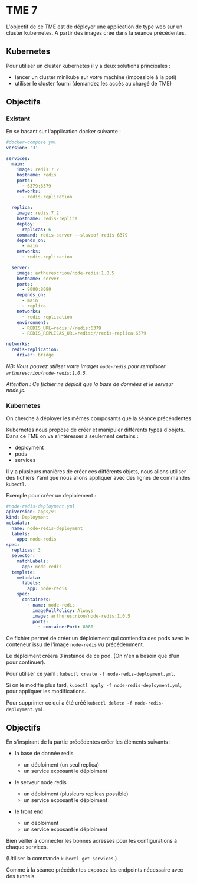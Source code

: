# TME 7

L'objectif de ce TME est de déployer une application de type web sur un cluster kubernetes. A partir des images créé dans la séance précédentes.

## Kubernetes

Pour utiliser un cluster kubernetes il y a deux solutions principales :

- lancer un cluster minikube sur votre machine (impossible à la ppti)
- utiliser le cluster fourni (demandez les accès au chargé de TME)

## Objectifs

### Existant

En se basant sur l'application docker suivante :

```yaml
#docker-compose.yml
version: '3'

services:
  main:
    image: redis:7.2
    hostname: redis
    ports:
      - 6379:6379
    networks:
      - redis-replication

  replica:
    image: redis:7.2
    hostname: redis-replica
    deploy:
      replicas: 6
    command: redis-server --slaveof redis 6379
    depends_on:
      - main
    networks:
      - redis-replication

  server:
    image: arthurescriou/node-redis:1.0.5
    hostname: server
    ports:
      - 8080:8080
    depends_on:
      - main
      - replica
    networks:
      - redis-replication
    environment:
      - REDIS_URL=redis://redis:6379
      - REDIS_REPLICAS_URL=redis://redis-replica:6379

networks:
  redis-replication:
    driver: bridge
```

_NB: Vous pouvez utiliser votre images `node-redis` pour remplacer `arthurescriou/node-redis:1.0.5`._

_Attention : Ce fichier ne déploit que la base de données et le serveur node.js._

### Kubernetes

On cherche à déployer les mêmes composants que la séance précéndentes

Kubernetes nous propose de créer et manipuler différents types d'objets.
Dans ce TME on va s'intéresser à seulement certains :

- deployment
- pods
- services

Il y a plusieurs manières de créer ces différents objets, nous allons utiliser des fichiers Yaml que nous allons appliquer avec des lignes de commandes `kubectl`.

Exemple pour créer un deploiement :

```yaml
#node-redis-deployment.yml
apiVersion: apps/v1
kind: Deployment
metadata:
  name: node-redis-deployment
  labels:
    app: node-redis
spec:
  replicas: 3
  selector:
    matchLabels:
      app: node-redis
  template:
    metadata:
      labels:
        app: node-redis
    spec:
      containers:
        - name: node-redis
          imagePullPolicy: Always
          image: arthurescriou/node-redis:1.0.5
          ports:
            - containerPort: 8080
```

Ce fichier permet de créer un déploiement qui contiendra des pods avec le conteneur issu de l'image `node-redis` vu précédemment.

Le déploiment créera 3 instance de ce pod. (On n'en a besoin que d'un pour continuer).

Pour utiliser ce yaml : `kubectl create -f node-redis-deployment.yml`.

Si on le modifie plus tard, `kubectl apply -f node-redis-deployment.yml`, pour appliquer les modifications.

Pour supprimer ce qui a été créé `kubectl delete -f node-redis-deployment.yml`.

## Objectifs

En s'inspirant de la partie précédentes créer les éléments suivants :

- la base de donnée redis

  - un déploiment (un seul replica)
  - un service exposant le déploiment

- le serveur node redis

  - un déploiment (plusieurs replicas possible)
  - un service exposant le déploiment

- le front end

  - un déploiment
  - un service exposant le déploiment

Bien veiller à connecter les bonnes adresses pour les configurations à chaque services.

(Utiliser la commande `kubectl get services`.)

Comme à la séance précédentes exposez les endpoints nécessaire avec des tunnels.

